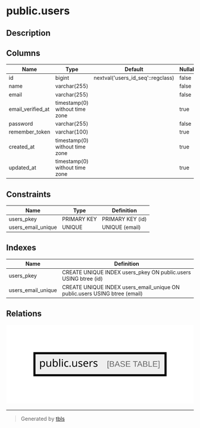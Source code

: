 # public.users

## Description

## Columns

| Name              | Type                           | Default                           | Nullable |
| ----------------- | ------------------------------ | --------------------------------- | -------- |
| id                | bigint                         | nextval('users_id_seq'::regclass) | false    |
| name              | varchar(255)                   |                                   | false    |
| email             | varchar(255)                   |                                   | false    |
| email_verified_at | timestamp(0) without time zone |                                   | true     |
| password          | varchar(255)                   |                                   | false    |
| remember_token    | varchar(100)                   |                                   | true     |
| created_at        | timestamp(0) without time zone |                                   | true     |
| updated_at        | timestamp(0) without time zone |                                   | true     |

## Constraints

| Name               | Type        | Definition       |
| ------------------ | ----------- | ---------------- |
| users_pkey         | PRIMARY KEY | PRIMARY KEY (id) |
| users_email_unique | UNIQUE      | UNIQUE (email)   |

## Indexes

| Name               | Definition                                                                 |
| ------------------ | -------------------------------------------------------------------------- |
| users_pkey         | CREATE UNIQUE INDEX users_pkey ON public.users USING btree (id)            |
| users_email_unique | CREATE UNIQUE INDEX users_email_unique ON public.users USING btree (email) |

## Relations

![er](public.users.svg)

---

> Generated by [tbls](https://github.com/k1LoW/tbls)
